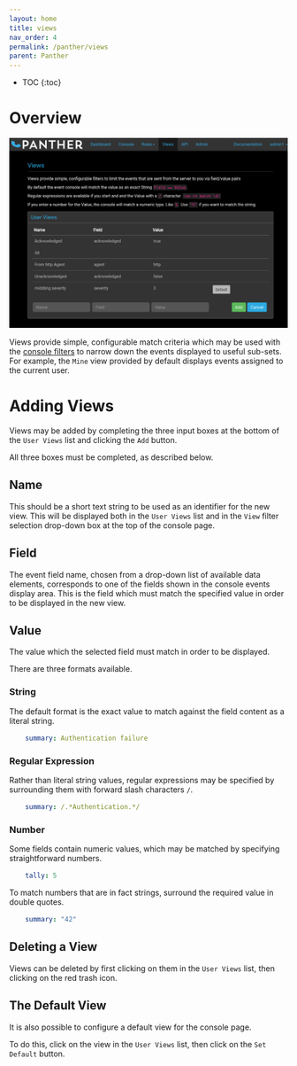 ```yaml
---
layout: home
title: views
nav_order: 4
permalink: /panther/views
parent: Panther
---
```


* TOC
{:toc}

# Overview

![](media/panther-view.png)

Views provide simple, configurable match criteria which may be used
with the [console filters](/console/README#view) to narrow down the
events displayed to useful sub-sets. For example, the `Mine` view
provided by default displays events assigned to the current user.

# Adding Views

Views may be added by completing the three input boxes at the bottom
of the `User Views` list and clicking the `Add` button.

All three boxes must be completed, as described below.

## Name

This should be a short text string to be used as an identifier for the
new view. This will be displayed both in the `User Views` list and in
the `View` filter selection drop-down box at the top of the console
page.

## Field

The event field name, chosen from a drop-down list of available data
elements, corresponds to one of the fields shown in the console events
display area. This is the field which must match the specified value
in order to be displayed in the new view.

## Value

The value which the selected field must match in order to be
displayed.

There are three formats available.

### String

The default format is the exact value to match against the field
content as a literal string.

```yaml
    summary: Authentication failure
```

### Regular Expression

Rather than literal string values, regular expressions may be
specified by surrounding them with forward slash characters `/`.

```yaml
    summary: /.*Authentication.*/
```

### Number

Some fields contain numeric values, which may be matched by specifying
straightforward numbers.

```yaml
    tally: 5
```

To match numbers that are in fact strings, surround the required value
in double quotes.

```yaml
    summary: "42"
```

## Deleting a View

Views can be deleted by first clicking on them in the `User Views`
list, then clicking on the red trash icon.

## The Default View

It is also possible to configure a default view for the console page.

To do this, click on the view in the `User Views` list, then click on
the `Set Default` button.


